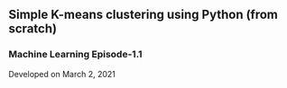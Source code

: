## Simple K-means clustering using Python (from scratch)

### Machine Learning Episode-1.1

Developed on March 2, 2021
